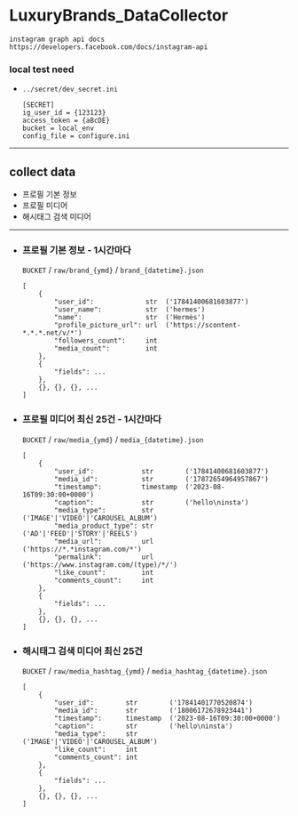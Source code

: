 # LuxuryBrands_DataCollector

```
instagram graph api docs
https://developers.facebook.com/docs/instagram-api
```

### local test need
- `../secret/dev_secret.ini`
  
  ```
  [SECRET]
  ig_user_id = {123123}
  access_token = {aBcDE}
  bucket = local_env
  config_file = configure.ini
  ```

- - -

## collect data
- 프로필 기본 정보
- 프로필 미디어
- 해시태그 검색 미디어

- - -

- ### 프로필 기본 정보 - 1시간마다   
  `BUCKET` / `raw/brand_{ymd}` / `brand_{datetime}.json`
    ```
    [
        {
            "user_id":             str  ('17841400681603877')
            "user_name":           str  ('hermes')
            "name":                str  ('Hermès')
            "profile_picture_url": url  ('https://scontent-*.*.*.net/v/*')
            "followers_count":     int
            "media_count":         int
        },
        {
            "fields": ...
        },
        {}, {}, {}, ...
    ]
    ```
  
- ### 프로필 미디어 최신 25건 - 1시간마다   
  `BUCKET` / `raw/media_{ymd}` / `media_{datetime}.json`
    ```
    [
        {
            "user_id":            str        ('17841400681603877')
            "media_id":           str        ('17872654964957867')
            "timestamp":          timestamp  ('2023-08-16T09:30:00+0000')
            "caption":            str        ('hello\ninsta')
            "media_type":         str        ('IMAGE'|'VIDEO'|'CAROUSEL_ALBUM')
            "media_product_type": str        ('AD'|'FEED'|'STORY'|'REELS')
            "media_url":          url        ('https://*.*instagram.com/*')
            "permalink":          url        ('https://www.instagram.com/(type)/*/')
            "like_count":         int
            "comments_count":     int
        },
        {
            "fields": ...
        },
        {}, {}, {}, ...
    ]
    ```


- ### 해시태그 검색 미디어 최신 25건   
  `BUCKET` / `raw/media_hashtag_{ymd}` / `media_hashtag_{datetime}.json`
    ```
    [
        {
            "user_id":        str        ('17841401770520874')
            "media_id":       str        ('18006172678923441')
            "timestamp":      timestamp  ('2023-08-16T09:30:00+0000')
            "caption":        str        ('hello\ninsta')
            "media_type":     str        ('IMAGE'|'VIDEO'|'CAROUSEL_ALBUM')
            "like_count":     int
            "comments_count": int
        },
        {
            "fields": ...
        },
        {}, {}, {}, ...
    ]
    ```
